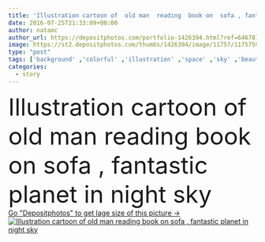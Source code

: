 ```yaml
---
title: 'Illustration cartoon of  old man  reading  book on  sofa , fantastic planet in night sky '
date: 2016-07-25T21:33:09+00:00
author: natamc
author_url: https://depositphotos.com/portfolio-1426394.html?ref=64678756
image: https://st2.depositphotos.com/thumbs/1426394/image/11757/117575994/api_thumb_450.jpg?forcejpeg=true
type: "post"
tags: ['background' ,'colorful' ,'illustration' ,'space' ,'sky' ,'beautiful' ,'happy' ,'one' ,'art' ,'happiness' ,'comfortable' ,'hobby' ,'colour' ,'child' ,'family' ,'santa' ,'man' ,'card' ,'grunge' ,'old' ,'boy' ,'cartoon' ,'peace' ,'star' ,'fantasy' ,'idea' ,'house' ,'night' ,'sleep' ,'relax' ,'home' ,'reading' ,'book' ,'studying' ,'planet' ,'clouds' ,'artwork' ,'library' ,'moon' ,'stars' ,'alone' ,'silence' ,'books' ,'queen' ,'story' ,'illustrate' ,'wizard' ,'reads' ,'full moon' ]
categories: 
  - story
---
```

<div aling="center">
            <font size="60"> Illustration cartoon of  old man  reading  book on  sofa , fantastic planet in night sky</font>   
</div>
<div>
    <a href='https://st2.depositphotos.com/thumbs/1426394/image/11757/117575994/api_thumb_450.jpg?forcejpeg=true?ref=64678756' target=_blank > Go "Depositphotos" to get lage size of this picture ->
        <img href='https://st2.depositphotos.com/thumbs/1426394/image/11757/117575994/api_thumb_450.jpg?forcejpeg=true?ref=64678756' src='https://st2.depositphotos.com/1426394/11757/i/950/depositphotos_117575994-stock-photo-illustration-cartoon-of-old-man.jpg?forcejpeg=true' alt='Illustration cartoon of  old man  reading  book on  sofa , fantastic planet in night sky' >
    </a>
</div>
